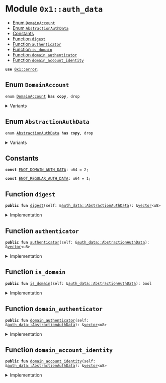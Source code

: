 
<a id="0x1_auth_data"></a>

# Module `0x1::auth_data`



-  [Enum `DomainAccount`](#0x1_auth_data_DomainAccount)
-  [Enum `AbstractionAuthData`](#0x1_auth_data_AbstractionAuthData)
-  [Constants](#@Constants_0)
-  [Function `digest`](#0x1_auth_data_digest)
-  [Function `authenticator`](#0x1_auth_data_authenticator)
-  [Function `is_domain`](#0x1_auth_data_is_domain)
-  [Function `domain_authenticator`](#0x1_auth_data_domain_authenticator)
-  [Function `domain_account_identity`](#0x1_auth_data_domain_account_identity)


<pre><code><b>use</b> <a href="../../aptos-stdlib/../move-stdlib/doc/error.md#0x1_error">0x1::error</a>;
</code></pre>



<a id="0x1_auth_data_DomainAccount"></a>

## Enum `DomainAccount`



<pre><code>enum <a href="auth_data.md#0x1_auth_data_DomainAccount">DomainAccount</a> <b>has</b> <b>copy</b>, drop
</code></pre>



<details>
<summary>Variants</summary>


<details>
<summary>V1</summary>


<details>
<summary>Fields</summary>


<dl>
<dt>
<code>account_identity: <a href="../../aptos-stdlib/../move-stdlib/doc/vector.md#0x1_vector">vector</a>&lt;u8&gt;</code>
</dt>
<dd>

</dd>
</dl>


</details>

</details>

</details>

<a id="0x1_auth_data_AbstractionAuthData"></a>

## Enum `AbstractionAuthData`



<pre><code>enum <a href="auth_data.md#0x1_auth_data_AbstractionAuthData">AbstractionAuthData</a> <b>has</b> <b>copy</b>, drop
</code></pre>



<details>
<summary>Variants</summary>


<details>
<summary>V1</summary>


<details>
<summary>Fields</summary>


<dl>
<dt>
<code>digest: <a href="../../aptos-stdlib/../move-stdlib/doc/vector.md#0x1_vector">vector</a>&lt;u8&gt;</code>
</dt>
<dd>

</dd>
<dt>
<code>authenticator: <a href="../../aptos-stdlib/../move-stdlib/doc/vector.md#0x1_vector">vector</a>&lt;u8&gt;</code>
</dt>
<dd>

</dd>
</dl>


</details>

</details>

<details>
<summary>DomainV1</summary>


<details>
<summary>Fields</summary>


<dl>
<dt>
<code>digest: <a href="../../aptos-stdlib/../move-stdlib/doc/vector.md#0x1_vector">vector</a>&lt;u8&gt;</code>
</dt>
<dd>

</dd>
<dt>
<code>authenticator: <a href="../../aptos-stdlib/../move-stdlib/doc/vector.md#0x1_vector">vector</a>&lt;u8&gt;</code>
</dt>
<dd>

</dd>
<dt>
<code><a href="account.md#0x1_account">account</a>: <a href="auth_data.md#0x1_auth_data_DomainAccount">auth_data::DomainAccount</a></code>
</dt>
<dd>

</dd>
</dl>


</details>

</details>

</details>

<a id="@Constants_0"></a>

## Constants


<a id="0x1_auth_data_ENOT_DOMAIN_AUTH_DATA"></a>



<pre><code><b>const</b> <a href="auth_data.md#0x1_auth_data_ENOT_DOMAIN_AUTH_DATA">ENOT_DOMAIN_AUTH_DATA</a>: u64 = 2;
</code></pre>



<a id="0x1_auth_data_ENOT_REGULAR_AUTH_DATA"></a>



<pre><code><b>const</b> <a href="auth_data.md#0x1_auth_data_ENOT_REGULAR_AUTH_DATA">ENOT_REGULAR_AUTH_DATA</a>: u64 = 1;
</code></pre>



<a id="0x1_auth_data_digest"></a>

## Function `digest`



<pre><code><b>public</b> <b>fun</b> <a href="auth_data.md#0x1_auth_data_digest">digest</a>(self: &<a href="auth_data.md#0x1_auth_data_AbstractionAuthData">auth_data::AbstractionAuthData</a>): &<a href="../../aptos-stdlib/../move-stdlib/doc/vector.md#0x1_vector">vector</a>&lt;u8&gt;
</code></pre>



<details>
<summary>Implementation</summary>


<pre><code><b>public</b> <b>fun</b> <a href="auth_data.md#0x1_auth_data_digest">digest</a>(self: &<a href="auth_data.md#0x1_auth_data_AbstractionAuthData">AbstractionAuthData</a>): &<a href="../../aptos-stdlib/../move-stdlib/doc/vector.md#0x1_vector">vector</a>&lt;u8&gt; {
    &self.digest
}
</code></pre>



</details>

<a id="0x1_auth_data_authenticator"></a>

## Function `authenticator`



<pre><code><b>public</b> <b>fun</b> <a href="auth_data.md#0x1_auth_data_authenticator">authenticator</a>(self: &<a href="auth_data.md#0x1_auth_data_AbstractionAuthData">auth_data::AbstractionAuthData</a>): &<a href="../../aptos-stdlib/../move-stdlib/doc/vector.md#0x1_vector">vector</a>&lt;u8&gt;
</code></pre>



<details>
<summary>Implementation</summary>


<pre><code><b>public</b> <b>fun</b> <a href="auth_data.md#0x1_auth_data_authenticator">authenticator</a>(self: &<a href="auth_data.md#0x1_auth_data_AbstractionAuthData">AbstractionAuthData</a>): &<a href="../../aptos-stdlib/../move-stdlib/doc/vector.md#0x1_vector">vector</a>&lt;u8&gt; {
    <b>assert</b>!(self is V1, <a href="../../aptos-stdlib/../move-stdlib/doc/error.md#0x1_error_invalid_argument">error::invalid_argument</a>(<a href="auth_data.md#0x1_auth_data_ENOT_REGULAR_AUTH_DATA">ENOT_REGULAR_AUTH_DATA</a>));
    &self.authenticator
}
</code></pre>



</details>

<a id="0x1_auth_data_is_domain"></a>

## Function `is_domain`



<pre><code><b>public</b> <b>fun</b> <a href="auth_data.md#0x1_auth_data_is_domain">is_domain</a>(self: &<a href="auth_data.md#0x1_auth_data_AbstractionAuthData">auth_data::AbstractionAuthData</a>): bool
</code></pre>



<details>
<summary>Implementation</summary>


<pre><code><b>public</b> <b>fun</b> <a href="auth_data.md#0x1_auth_data_is_domain">is_domain</a>(self: &<a href="auth_data.md#0x1_auth_data_AbstractionAuthData">AbstractionAuthData</a>): bool {
    self is DomainV1
}
</code></pre>



</details>

<a id="0x1_auth_data_domain_authenticator"></a>

## Function `domain_authenticator`



<pre><code><b>public</b> <b>fun</b> <a href="auth_data.md#0x1_auth_data_domain_authenticator">domain_authenticator</a>(self: &<a href="auth_data.md#0x1_auth_data_AbstractionAuthData">auth_data::AbstractionAuthData</a>): &<a href="../../aptos-stdlib/../move-stdlib/doc/vector.md#0x1_vector">vector</a>&lt;u8&gt;
</code></pre>



<details>
<summary>Implementation</summary>


<pre><code><b>public</b> <b>fun</b> <a href="auth_data.md#0x1_auth_data_domain_authenticator">domain_authenticator</a>(self: &<a href="auth_data.md#0x1_auth_data_AbstractionAuthData">AbstractionAuthData</a>): &<a href="../../aptos-stdlib/../move-stdlib/doc/vector.md#0x1_vector">vector</a>&lt;u8&gt; {
    <b>assert</b>!(self is DomainV1, <a href="../../aptos-stdlib/../move-stdlib/doc/error.md#0x1_error_invalid_argument">error::invalid_argument</a>(<a href="auth_data.md#0x1_auth_data_ENOT_REGULAR_AUTH_DATA">ENOT_REGULAR_AUTH_DATA</a>));
    &self.authenticator
}
</code></pre>



</details>

<a id="0x1_auth_data_domain_account_identity"></a>

## Function `domain_account_identity`



<pre><code><b>public</b> <b>fun</b> <a href="auth_data.md#0x1_auth_data_domain_account_identity">domain_account_identity</a>(self: &<a href="auth_data.md#0x1_auth_data_AbstractionAuthData">auth_data::AbstractionAuthData</a>): &<a href="../../aptos-stdlib/../move-stdlib/doc/vector.md#0x1_vector">vector</a>&lt;u8&gt;
</code></pre>



<details>
<summary>Implementation</summary>


<pre><code><b>public</b> <b>fun</b> <a href="auth_data.md#0x1_auth_data_domain_account_identity">domain_account_identity</a>(self: &<a href="auth_data.md#0x1_auth_data_AbstractionAuthData">AbstractionAuthData</a>): &<a href="../../aptos-stdlib/../move-stdlib/doc/vector.md#0x1_vector">vector</a>&lt;u8&gt; {
    <b>assert</b>!(self is DomainV1, <a href="../../aptos-stdlib/../move-stdlib/doc/error.md#0x1_error_invalid_argument">error::invalid_argument</a>(<a href="auth_data.md#0x1_auth_data_ENOT_DOMAIN_AUTH_DATA">ENOT_DOMAIN_AUTH_DATA</a>));
    &self.<a href="account.md#0x1_account">account</a>.account_identity
}
</code></pre>



</details>


[move-book]: https://aptos.dev/move/book/SUMMARY
